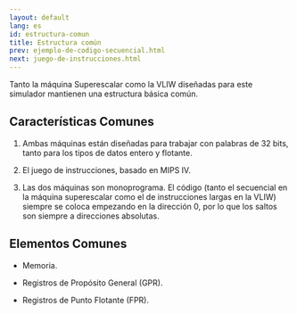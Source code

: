 ```yaml
---
layout: default
lang: es
id: estructura-comun
title: Estructura común
prev: ejemplo-de-codigo-secuencial.html
next: juego-de-instrucciones.html
---
```


Tanto la máquina Superescalar como la VLIW diseñadas para este simulador mantienen una estructura básica común.


## Características Comunes

1. Ambas máquinas están diseñadas para trabajar con palabras de 32 bits, tanto para los tipos de datos entero y flotante.

2. El juego de instrucciones, basado en MIPS IV.

3. Las dos máquinas son monoprograma. El código (tanto el secuencial en la máquina superescalar como el de instrucciones largas en la VLIW) siempre se coloca empezando en la dirección 0, por lo que los saltos son siempre a direcciones absolutas.


## Elementos Comunes

* Memoria.

* Registros de Propósito General (GPR).

* Registros de Punto Flotante (FPR).
